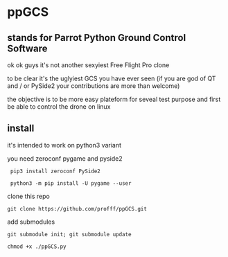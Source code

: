 # ppGCS

stands for Parrot Python Ground Control Software
-

ok ok guys it's not another sexyiest Free Flight Pro clone

to be clear it's the uglyiest GCS you have ever seen (if you are god of QT and / or PySide2 your contributions are more than welcome)

the objective is to be more easy plateform for seveal test purpose 
and first be able to control the drone on linux 

install 
-
it's intended to work on python3 variant 

you need zeroconf pygame and pyside2

  ``` pip3 install zeroconf PySide2```
  
  ``` python3 -m pip install -U pygame --user```

clone this repo 
  
  ``` git clone https://github.com/profff/ppGCS.git ```

add submodules
  
  ```git submodule init; git submodule update```
  
  ```chmod +x ./ppGCS.py``` 
